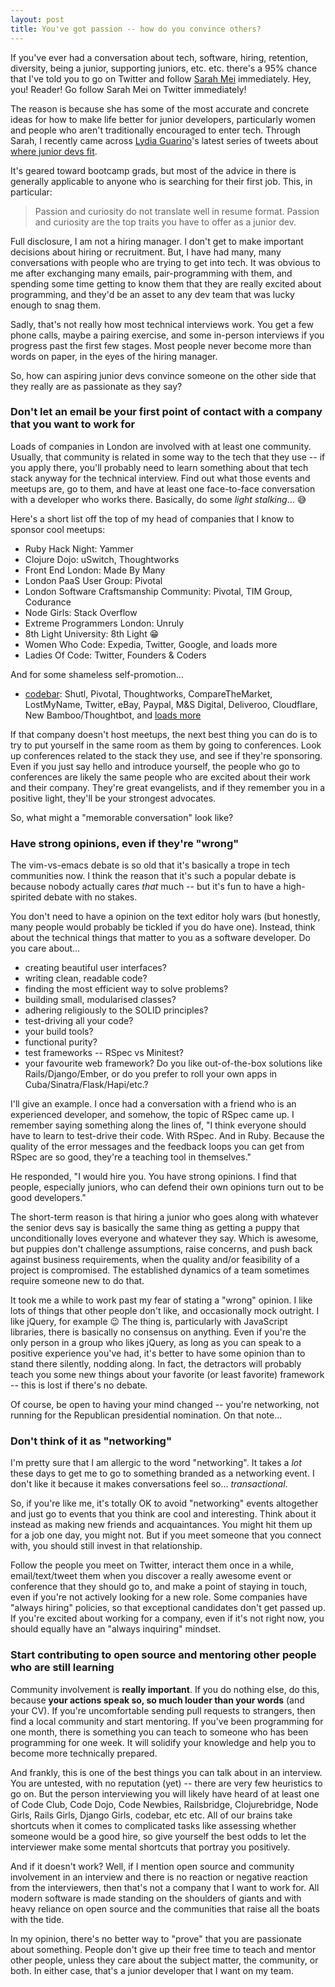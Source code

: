 ```yaml
---
layout: post
title: You've got passion -- how do you convince others?
---
```


If you've ever had a conversation about tech, software, hiring, retention, diversity, being a junior, supporting juniors, etc. etc. there's a 95% chance that I've told you to go on Twitter and follow [Sarah Mei](https://twitter.com/sarahmei) immediately. Hey, you! Reader! Go follow Sarah Mei on Twitter immediately!

The reason is because she has some of the most accurate and concrete ideas for how to make life better for junior developers, particularly women and people who aren't traditionally encouraged to enter tech. Through Sarah, I recently came across [Lydia Guarino](https://twitter.com/lydiaguarino)'s latest series of tweets about [where junior devs fit](https://storify.com/tehviking/where-do-junior-devs-fit).

It's geared toward bootcamp grads, but most of the advice in there is generally applicable to anyone who is searching for their first job. This, in particular:

> Passion and curiosity do not translate well in resume format. Passion and curiosity are the top traits you have to offer as a junior dev.

Full disclosure, I am not a hiring manager. I don't get to make important decisions about hiring or recruitment. But, I have had many, many conversations with people who are trying to get into tech. It was obvious to me after exchanging many emails, pair-programming with them, and spending some time getting to know them that they are really excited about programming, and they'd be an asset to any dev team that was lucky enough to snag them.

Sadly, that's not really how most technical interviews work. You get a few phone calls, maybe a pairing exercise, and some in-person interviews if you progress past the first few stages. Most people never become more than words on paper, in the eyes of the hiring manager.

So, how can aspiring junior devs convince someone on the other side that they really are as passionate as they say?

### Don't let an email be your first point of contact with a company that you want to work for

Loads of companies in London are involved with at least one community. Usually, that community is related in some way to the tech that they use -- if you apply there, you'll probably need to learn something about that tech stack anyway for the technical interview. Find out what those events and meetups are, go to them, and have at least one face-to-face conversation with a developer who works there. Basically, do some *light stalking*... 😅

Here's a short list off the top of my head of companies that I know to sponsor cool meetups:

- Ruby Hack Night: Yammer
- Clojure Dojo: uSwitch, Thoughtworks
- Front End London: Made By Many
- London PaaS User Group: Pivotal
- London Software Craftsmanship Community: Pivotal, TIM Group, Codurance
- Node Girls: Stack Overflow
- Extreme Programmers London: Unruly
- 8th Light University: 8th Light 😁
- Women Who Code: Expedia, Twitter, Google, and loads more
- Ladies Of Code: Twitter, Founders & Coders

And for some shameless self-promotion...

- [codebar](https://codebar.io): Shutl, Pivotal, Thoughtworks, CompareTheMarket, LostMyName, Twitter, eBay, Paypal, M&S Digital, Deliveroo, Cloudflare, New Bamboo/Thoughtbot, and [loads more](https://codebar.io/sponsors)

If that company doesn't host meetups, the next best thing you can do is to try to put yourself in the same room as them by going to conferences. Look up conferences related to the stack they use, and see if they're sponsoring. Even if you just say hello and introduce yourself, the people who go to conferences are likely the same people who are excited about their work and their company. They're great evangelists, and if they remember you in a positive light, they'll be your strongest advocates.

So, what might a "memorable conversation" look like?

### Have strong opinions, even if they're "wrong"

The vim-vs-emacs debate is so old that it's basically a trope in tech communities now. I think the reason that it's such a popular debate is because nobody actually cares *that* much -- but it's fun to have a high-spirited debate with no stakes.

You don't need to have a opinion on the text editor holy wars (but honestly, many people would probably be tickled if you do have one).  Instead, think about the technical things that matter to you as a software developer. Do you care about...

- creating beautiful user interfaces?
- writing clean, readable code?
- finding the most efficient way to solve problems?
- building small, modularised classes?
- adhering religiously to the SOLID principles?
- test-driving all your code?
- your build tools?
- functional purity?
- test frameworks -- RSpec vs Minitest?
- your favourite web framework? Do you like out-of-the-box solutions like Rails/Django/Ember, or do you prefer to roll your own apps in Cuba/Sinatra/Flask/Hapi/etc.?

I'll give an example. I once had a conversation with a friend who is an experienced developer, and somehow, the topic of RSpec came up. I remember saying something along the lines of, "I think everyone should have to learn to test-drive their code. With RSpec. And in Ruby. Because the quality of the error messages and the feedback loops you can get from RSpec are so good, they're a teaching tool in themselves."

He responded, "I would hire you. You have strong opinions. I find that people, especially juniors, who can defend their own opinions turn out to be good developers."

The short-term reason is that hiring a junior who goes along with whatever the senior devs say is basically the same thing as getting a puppy that unconditionally loves everyone and whatever they say. Which is awesome, but puppies don't challenge assumptions, raise concerns, and push back against business requirements, when the quality and/or feasibility of a project is compromised. The established dynamics of a team sometimes require someone new to do that.

It took me a while to work past my fear of stating a "wrong" opinion. I like lots of things that other people don't like, and occasionally mock outright. I like jQuery, for example 😉 The thing is, particularly with JavaScript libraries, there is basically no consensus on anything. Even if you're the only person in a group who likes jQuery, as long as you can speak to a positive experience you've had, it's better to have some opinion than to stand there silently, nodding along. In fact, the detractors will probably teach you some new things about your favorite (or least favorite) framework -- this is lost if there's no debate.

Of course, be open to having your mind changed -- you're networking, not running for the Republican presidential nomination. On that note...

### Don't think of it as "networking"

I'm pretty sure that I am allergic to the word "networking". It takes a *lot* these days to get me to go to something branded as a networking event. I don't like it because it makes conversations feel so... *transactional*.

So, if you're like me, it's totally OK to avoid "networking" events altogether and just go to events that you think are cool and interesting. Think about it instead as making new friends and acquaintances. You might hit them up for a job one day, you might not. But if you meet someone that you connect with, you should still invest in that relationship.

Follow the people you meet on Twitter, interact them once in a while, email/text/tweet them when you discover a really awesome event or conference that they should go to, and make a point of staying in touch, even if you're not actively looking for a new role. Some companies have "always hiring" policies, so that exceptional candidates don't get passed up. If you're excited about working for a company, even if it's not right now, you should equally have an "always inquiring" mindset.

### Start contributing to open source and mentoring other people who are still learning

Community involvement is **really important**. If you do nothing else, do this, because **your actions speak so, so much louder than your words** (and your CV). If you're uncomfortable sending pull requests to strangers, then find a local community and start mentoring. If you've been programming for one month, there is something you can teach to someone who has been programming for one week. It will solidify your knowledge and help you to become more technically prepared.

And frankly, this is one of the best things you can talk about in an interview. You are untested, with no reputation (yet) -- there are very few heuristics to go on. But the person interviewing you will likely have heard of at least one of Code Club, Code Dojo, Code Newbies, Railsbridge, Clojurebridge, Node Girls, Rails Girls, Django Girls, codebar, etc etc. All of our brains take shortcuts when it comes to complicated tasks like assessing whether someone would be a good hire, so give yourself the best odds to let the interviewer make some mental shortcuts that portray you positively.

And if it doesn't work? Well, if I mention open source and community involvement in an interview and there is no reaction or negative reaction from the interviewers, then that's not a company that I want to work for. All modern software is made standing on the shoulders of giants and with heavy reliance on open source and the communities that raise all the boats with the tide.

In my opinion, there's no better way to "prove" that you are passionate about something. People don't give up their free time to teach and mentor other people, unless they care about the subject matter, the community, or both. In either case, that's a junior developer that I want on my team.
